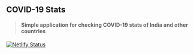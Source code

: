 
## COVID-19 Stats
> #### Simple application for checking COVID-19 stats of India and other countries

[![Netlify Status](https://api.netlify.com/api/v1/badges/d7d9e589-a676-47e7-8a7f-1933f9ff465f/deploy-status)](https://app.netlify.com/sites/covid-19-stats/deploys)